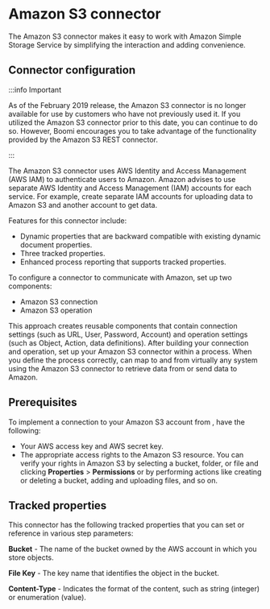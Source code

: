 # Amazon S3 connector 

<head>
  <meta name="guidename" content="Integration"/>
  <meta name="context" content="GUID-e69ef1f3-37dd-420c-9c7a-af470c969bc7"/>
</head>


The Amazon S3 connector makes it easy to work with Amazon Simple Storage Service by simplifying the interaction and adding convenience.

## Connector configuration 

:::info Important

As of the February 2019 release, the Amazon S3 connector is no longer available for use by customers who have not previously used it. If you utilized the Amazon S3 connector prior to this date, you can continue to do so. However, Boomi encourages you to take advantage of the functionality provided by the Amazon S3 REST connector.

:::

The Amazon S3 connector uses AWS Identity and Access Management \(AWS IAM\) to authenticate users to Amazon. Amazon advises to use separate AWS Identity and Access Management \(IAM\) accounts for each service. For example, create separate IAM accounts for uploading data to Amazon S3 and another account to get data.

Features for this connector include:

-   Dynamic properties that are backward compatible with existing dynamic document properties.
-   Three tracked properties.
-   Enhanced process reporting that supports tracked properties.

To configure a connector to communicate with Amazon, set up two components:

-   Amazon S3 connection
-   Amazon S3 operation

This approach creates reusable components that contain connection settings \(such as URL, User, Password, Account\) and operation settings \(such as Object, Action, data definitions\). After building your connection and operation, set up your Amazon S3 connector within a process. When you define the process correctly, can map to and from virtually any system using the Amazon S3 connector to retrieve data from or send data to Amazon.

## Prerequisites 

To implement a connection to your Amazon S3 account from , have the following:

-   Your AWS access key and AWS secret key.
-   The appropriate access rights to the Amazon S3 resource. You can verify your rights in Amazon S3 by selecting a bucket, folder, or file and clicking **Properties** \> **Permissions** or by performing actions like creating or deleting a bucket, adding and uploading files, and so on.

## Tracked properties 

This connector has the following tracked properties that you can set or reference in various step parameters:

**Bucket** - 
 The name of the bucket owned by the AWS account in which you store objects.

**File Key** - 
 The key name that identifies the object in the bucket.

**Content-Type** - 
Indicates the format of the content, such as string \(integer\) or enumeration \(value\).